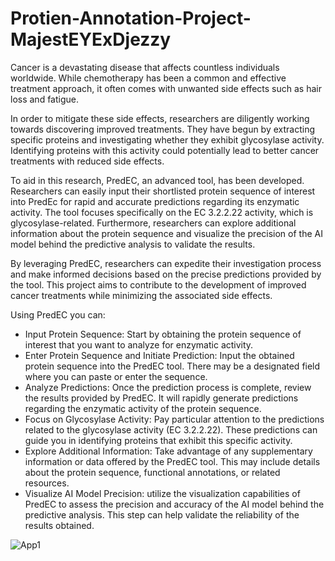 # Protien-Annotation-Project-MajestEYExDjezzy

Cancer is a devastating disease that affects countless individuals worldwide. While chemotherapy has been a common and effective treatment approach, it often comes with unwanted side effects such as hair loss and fatigue.

In order to mitigate these side effects, researchers are diligently working towards discovering improved treatments. They have begun by extracting specific proteins and investigating whether they exhibit glycosylase activity. Identifying proteins with this activity could potentially lead to better cancer treatments with reduced side effects.

To aid in this research, PredEC, an advanced tool, has been developed. Researchers can easily input their shortlisted protein sequence of interest into PredEc for rapid and accurate predictions regarding its enzymatic activity. The tool focuses specifically on the EC 3.2.2.22 activity, which is glycosylase-related. Furthermore, researchers can explore additional information about the protein sequence and visualize the precision of the AI model behind the predictive analysis to validate the results.

By leveraging PredEC, researchers can expedite their investigation process and make informed decisions based on the precise predictions provided by the tool. This project aims to contribute to the development of improved cancer treatments while minimizing the associated side effects.

Using PredEC you can:
- Input Protein Sequence: Start by obtaining the protein sequence of interest that you want to analyze for enzymatic activity.
- Enter Protein Sequence and Initiate Prediction: Input the obtained protein sequence into the PredEC tool. There may be a designated field  where you can paste or enter the sequence.
- Analyze Predictions: Once the prediction process is complete, review the results provided by PredEC. It will rapidly generate predictions regarding the enzymatic activity of the protein sequence.
- Focus on Glycosylase Activity: Pay particular attention to the predictions related to the glycosylase activity (EC 3.2.2.22). These predictions can guide you in identifying proteins that exhibit this specific activity.
- Explore Additional Information: Take advantage of any supplementary information or data offered by the PredEC tool. This may include details about the protein sequence, functional annotations, or related resources.
- Visualize AI Model Precision: utilize the visualization capabilities of PredEC to assess the precision and accuracy of the AI model behind the predictive analysis. This step can help validate the reliability of the results obtained.

![App1](image_path)
